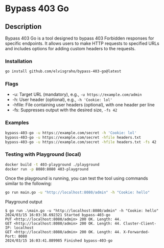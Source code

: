 # Bypass 403 Go

## Description

Bypass 403 Go is a tool designed to bypass 403 Forbidden responses for specific endpoints. It allows users to make HTTP requests to specified URLs and includes options for adding custom headers to the requests.

### Installation

```bash
go install github.com/elvisgraho/bypass-403-go@latest
```

### Flags

* -u: Target URL (mandatory), e.g., ```-u https://example.com/admin```
* -h: User header (optional), e.g., ```-h 'Cookie: lol'```
* -hfile: File containing user headers (optional), with one header per line
* -fs: Suppresses output with the desired size, ```-fs 42```

### Examples

```sh
bypass-403-go -u https://example.com/secret -h 'Cookie: lol'
bypass-403-go -u https://example.com/secret -hfile headers.txt
bypass-403-go -u https://example.com/secret -hfile headers.txt -fs 42
```

### Testing with Playground (local)

```sh
docker build -t 403-playground ./playground
docker run -p 8080:8080 403-playground
```

Once the playground is running, you can test the tool using commands similar to the following:

```sh
go run main.go -u "http://localhost:8080/admin" -h "Cookie: hello"
```

Playground output

```console
$ go run .\main.go -u "http://localhost:8080/admin" -h "Cookie: hello"
2024/03/15 16:03:38.692321 Started bypass-403-go
PUT <http://localhost:8080/admin> 200 OK. Length: 44.
GET <http://localhost:8080/admin> 200 OK. Length: 44. Cluster-Client-IP: localhost
GET <http://localhost:8080/admin> 200 OK. Length: 44. X-Forwarded-Port: 8080
2024/03/15 16:03:41.889985 Finished bypass-403-go
```
